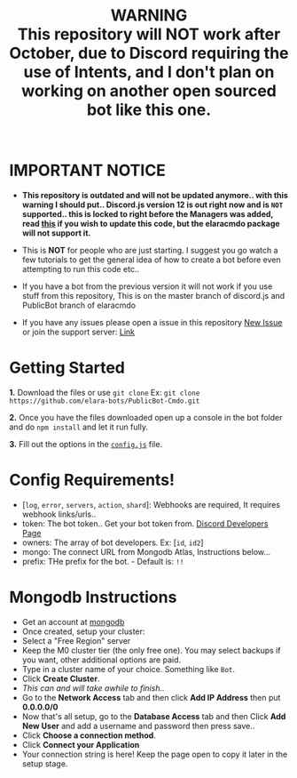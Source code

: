 <h1><center>WARNING<br>This repository will NOT work after October, due to Discord requiring the use of Intents, and I don't plan on working on another open sourced bot like this one.</center></h1>



<br>

IMPORTANT NOTICE
=====================
- **This repository is outdated and will not be updated anymore.. with this warning I should put.. Discord.js version 12 is out right now and is `NOT` supported.. this is locked to right before the Managers was added, read [this](https://discordjs.guide/additional-info/changes-in-v12.html) if you wish to update this code, but the elaracmdo package will not support it.**


- This is **NOT** for people who are just starting. I suggest you go watch a few tutorials to get the general idea of how to create a bot before even attempting to run this code etc..

- If you have a bot from the previous version it will not work if you use stuff from this repository, This is on the master branch of discord.js and PublicBot branch of elaracmdo

- If you have any issues please open a issue in this repository [New Issue](https://github.com/elara-bots/PublicBot-Cmdo/issues/new) or join the support server: [Link](https://discord.gg/qafHJ63)

Getting Started
===================

**1.** Download the files or use `git clone` 
Ex: `git clone https://github.com/elara-bots/PublicBot-Cmdo.git`

**2.** Once you have the files downloaded open up a console in the bot folder and do `npm install` and let it run fully.

**3.** Fill out the options in the [`config.js`](https://github.com/elara-bots/PublicBot-Cmdo/blob/master/src/util/config.js) file.

Config Requirements!
============
- [`log`, `error`, `servers`, `action`, `shard`]: Webhooks are required, It requires webhook links/urls.. 
- token: The bot token.. Get your bot token from. [Discord Developers Page](https://discordapp.com/developers/applications)
- owners: The array of bot developers. Ex: [`id`, `id2`]
- mongo: The connect URL from Mongodb Atlas, Instructions below...
- prefix: THe prefix for the bot. - Default is: `!!`


Mongodb Instructions
=====================
- Get an account at [mongodb](https://www.mongodb.com/cloud/atlas)
- Once created, setup your cluster: 
- Select a "Free Region" server 
- Keep the M0 cluster tier (the only free one). You may select backups if you want, other additional options are paid.
- Type in a cluster name of your choice. Something like `Bot`.
- Click **Create Cluster**.
- *This can and will take awhile to finish..*
- Go to the **Network Access** tab and then click **Add IP Address** then put **0.0.0.0/0** 
- Now that's all setup, go to the **Database Access** tab and then Click **Add New User** and add a username and password then press save..
- Click **Choose a connection method**.
- Click **Connect your Application**
- Your connection string is here! Keep the page open to copy it later in the setup stage.
